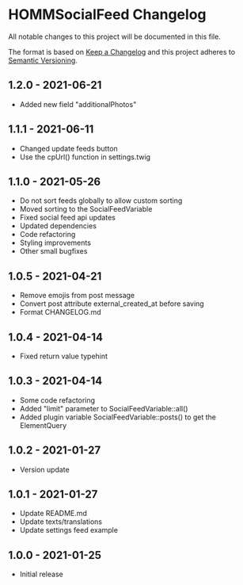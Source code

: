 # HOMMSocialFeed Changelog

All notable changes to this project will be documented in this file.

The format is based on [Keep a Changelog](http://keepachangelog.com/) and this project adheres
to [Semantic Versioning](http://semver.org/).

## 1.2.0 - 2021-06-21

- Added new field "additionalPhotos"

## 1.1.1 - 2021-06-11

- Changed update feeds button
- Use the cpUrl() function in settings.twig

## 1.1.0 - 2021-05-26

- Do not sort feeds globally to allow custom sorting
- Moved sorting to the SocialFeedVariable
- Fixed social feed api updates
- Updated dependencies
- Code refactoring
- Styling improvements
- Other small bugfixes

## 1.0.5 - 2021-04-21

- Remove emojis from post message
- Convert post attribute external_created_at before saving
- Format CHANGELOG.md

## 1.0.4 - 2021-04-14

- Fixed return value typehint

## 1.0.3 - 2021-04-14

- Some code refactoring
- Added "limit" parameter to SocialFeedVariable::all()
- Added plugin variable SocialFeedVariable::posts() to get the ElementQuery

## 1.0.2 - 2021-01-27

- Version update

## 1.0.1 - 2021-01-27

- Update README.md
- Update texts/translations
- Update settings feed example

## 1.0.0 - 2021-01-25

- Initial release
